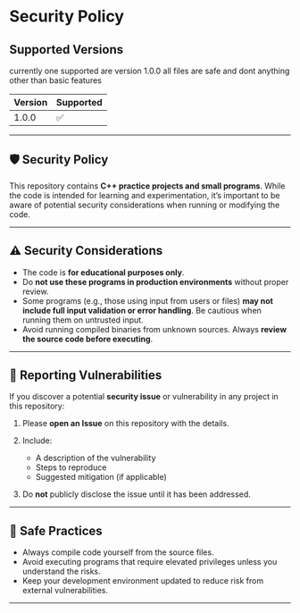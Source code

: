 # Security Policy

## Supported Versions

currently one supported are version 1.0.0 all files are safe and dont anything other than basic features

| Version | Supported          |
| ------- | ------------------ |
| 1.0.0  | :white_check_mark: |



---

## 🛡️ Security Policy

This repository contains **C++ practice projects and small programs**. While the code is intended for learning and experimentation, it’s important to be aware of potential security considerations when running or modifying the code.

---

## ⚠️ Security Considerations

* The code is **for educational purposes only**.
* Do **not use these programs in production environments** without proper review.
* Some programs (e.g., those using input from users or files) **may not include full input validation or error handling**. Be cautious when running them on untrusted input.
* Avoid running compiled binaries from unknown sources. Always **review the source code before executing**.

---

## 📝 Reporting Vulnerabilities

If you discover a potential **security issue** or vulnerability in any project in this repository:

1. Please **open an Issue** on this repository with the details.

2. Include:

   * A description of the vulnerability
   * Steps to reproduce
   * Suggested mitigation (if applicable)

3. Do **not** publicly disclose the issue until it has been addressed.

---

## 🔐 Safe Practices

* Always compile code yourself from the source files.
* Avoid executing programs that require elevated privileges unless you understand the risks.
* Keep your development environment updated to reduce risk from external vulnerabilities.

---
